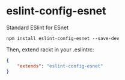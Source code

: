 # eslint-config-esnet
Standard ESlint for ESnet

```bs
npm install eslint-config-esnet --save-dev
```

Then, extend rackt in your .eslintrc:


```json
{
    "extends": "eslint-config-esnet"
}
```
